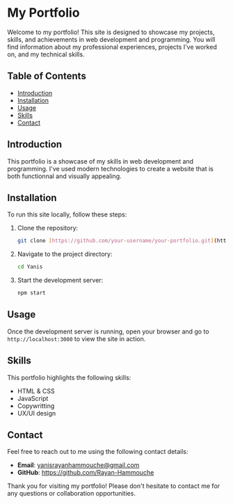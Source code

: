 # My Portfolio

Welcome to my portfolio! This site is designed to showcase my projects, skills, and achievements in web development and programming. You will find information about my professional experiences, projects I've worked on, and my technical skills.

## Table of Contents

- [Introduction](#introduction)
- [Installation](#installation)
- [Usage](#usage)
- [Skills](#skills)
- [Contact](#contact)

## Introduction

This portfolio is a showcase of my skills in web development and programming. I've used modern technologies to create a website that is both functionnal and visually appealing.

## Installation

To run this site locally, follow these steps:

1. Clone the repository:
    ```bash
    git clone [https://github.com/your-username/your-portfolio.git](https://github.com/Rayan-Hammouche/Yanis)
    ```

2. Navigate to the project directory:
    ```bash
    cd Yanis
    ```

3. Start the development server:
    ```bash
    npm start
    ```

## Usage

Once the development server is running, open your browser and go to `http://localhost:3000` to view the site in action.

## Skills

This portfolio highlights the following skills:

- HTML & CSS
- JavaScript
- Copywritting
- UX/UI design

## Contact

Feel free to reach out to me using the following contact details:

- **Email**: yanisrayanhammouche@gmail.com
- **GitHub**: https://github.com/Rayan-Hammouche

Thank you for visiting my portfolio! Please don't hesitate to contact me for any questions or collaboration opportunities.
